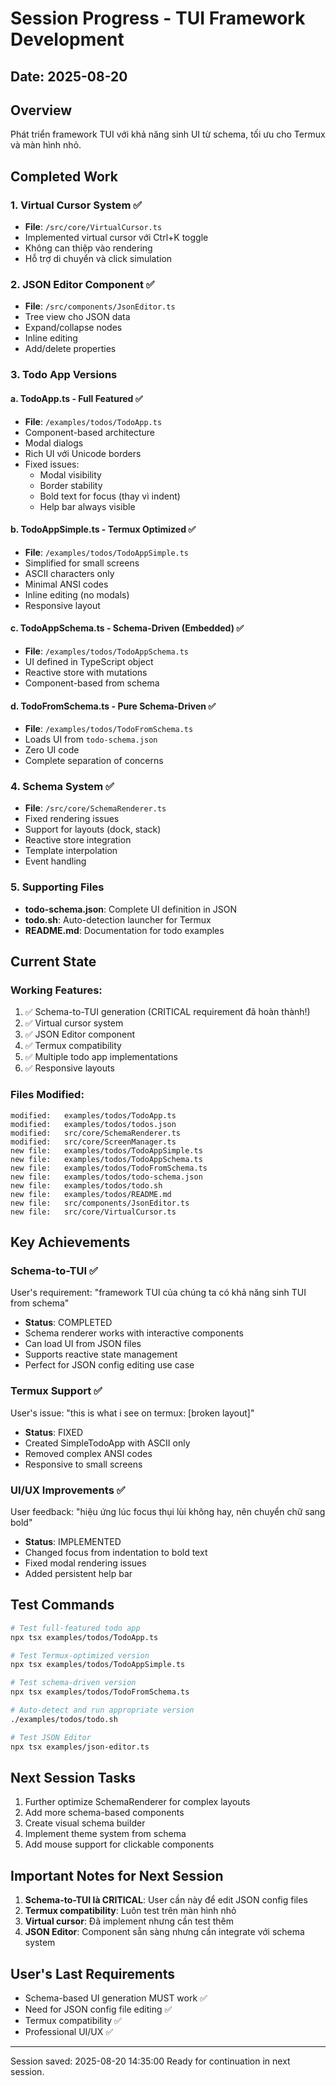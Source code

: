 # Session Progress - TUI Framework Development

## Date: 2025-08-20

## Overview
Phát triển framework TUI với khả năng sinh UI từ schema, tối ưu cho Termux và màn hình nhỏ.

## Completed Work

### 1. Virtual Cursor System ✅
- **File**: `/src/core/VirtualCursor.ts`
- Implemented virtual cursor với Ctrl+K toggle
- Không can thiệp vào rendering
- Hỗ trợ di chuyển và click simulation

### 2. JSON Editor Component ✅
- **File**: `/src/components/JsonEditor.ts`
- Tree view cho JSON data
- Expand/collapse nodes
- Inline editing
- Add/delete properties

### 3. Todo App Versions

#### a. TodoApp.ts - Full Featured ✅
- **File**: `/examples/todos/TodoApp.ts`
- Component-based architecture
- Modal dialogs
- Rich UI với Unicode borders
- Fixed issues:
  - Modal visibility
  - Border stability
  - Bold text for focus (thay vì indent)
  - Help bar always visible

#### b. TodoAppSimple.ts - Termux Optimized ✅
- **File**: `/examples/todos/TodoAppSimple.ts`
- Simplified for small screens
- ASCII characters only
- Minimal ANSI codes
- Inline editing (no modals)
- Responsive layout

#### c. TodoAppSchema.ts - Schema-Driven (Embedded) ✅
- **File**: `/examples/todos/TodoAppSchema.ts`
- UI defined in TypeScript object
- Reactive store with mutations
- Component-based from schema

#### d. TodoFromSchema.ts - Pure Schema-Driven ✅
- **File**: `/examples/todos/TodoFromSchema.ts`
- Loads UI from `todo-schema.json`
- Zero UI code
- Complete separation of concerns

### 4. Schema System ✅
- **File**: `/src/core/SchemaRenderer.ts`
- Fixed rendering issues
- Support for layouts (dock, stack)
- Reactive store integration
- Template interpolation
- Event handling

### 5. Supporting Files
- **todo-schema.json**: Complete UI definition in JSON
- **todo.sh**: Auto-detection launcher for Termux
- **README.md**: Documentation for todo examples

## Current State

### Working Features:
1. ✅ Schema-to-TUI generation (CRITICAL requirement đã hoàn thành!)
2. ✅ Virtual cursor system
3. ✅ JSON Editor component
4. ✅ Termux compatibility
5. ✅ Multiple todo app implementations
6. ✅ Responsive layouts

### Files Modified:
```
modified:   examples/todos/TodoApp.ts
modified:   examples/todos/todos.json
modified:   src/core/SchemaRenderer.ts
modified:   src/core/ScreenManager.ts
new file:   examples/todos/TodoAppSimple.ts
new file:   examples/todos/TodoAppSchema.ts
new file:   examples/todos/TodoFromSchema.ts
new file:   examples/todos/todo-schema.json
new file:   examples/todos/todo.sh
new file:   examples/todos/README.md
new file:   src/components/JsonEditor.ts
new file:   src/core/VirtualCursor.ts
```

## Key Achievements

### Schema-to-TUI ✅
User's requirement: "framework TUI của chúng ta có khả năng sinh TUI from schema"
- **Status**: COMPLETED
- Schema renderer works with interactive components
- Can load UI from JSON files
- Supports reactive state management
- Perfect for JSON config editing use case

### Termux Support ✅
User's issue: "this is what i see on termux: [broken layout]"
- **Status**: FIXED
- Created SimpleTodoApp with ASCII only
- Removed complex ANSI codes
- Responsive to small screens

### UI/UX Improvements ✅
User feedback: "hiệu ứng lúc focus thụi lùi không hay, nên chuyển chữ sang bold"
- **Status**: IMPLEMENTED
- Changed focus from indentation to bold text
- Fixed modal rendering issues
- Added persistent help bar

## Test Commands

```bash
# Test full-featured todo app
npx tsx examples/todos/TodoApp.ts

# Test Termux-optimized version
npx tsx examples/todos/TodoAppSimple.ts

# Test schema-driven version
npx tsx examples/todos/TodoFromSchema.ts

# Auto-detect and run appropriate version
./examples/todos/todo.sh

# Test JSON Editor
npx tsx examples/json-editor.ts
```

## Next Session Tasks

1. Further optimize SchemaRenderer for complex layouts
2. Add more schema-based components
3. Create visual schema builder
4. Implement theme system from schema
5. Add mouse support for clickable components

## Important Notes for Next Session

1. **Schema-to-TUI là CRITICAL**: User cần này để edit JSON config files
2. **Termux compatibility**: Luôn test trên màn hình nhỏ
3. **Virtual cursor**: Đã implement nhưng cần test thêm
4. **JSON Editor**: Component sẵn sàng nhưng cần integrate với schema system

## User's Last Requirements
- Schema-based UI generation MUST work ✅
- Need for JSON config file editing ✅
- Termux compatibility ✅
- Professional UI/UX ✅

---
Session saved: 2025-08-20 14:35:00
Ready for continuation in next session.